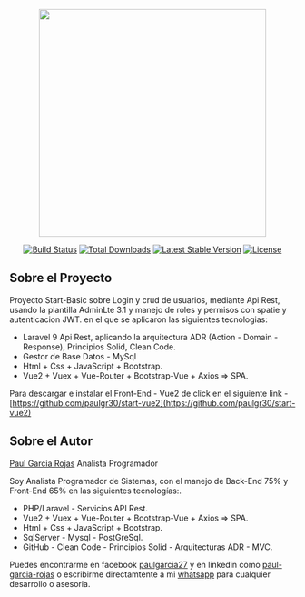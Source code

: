 <p align="center"><a href="https://laravel.com" target="_blank"><img src="https://codebriefly.com/wp-content/uploads/2018/10/basic-laravel-vue-js-setup-750x430.jpg" width="400"></a></p>

<p align="center">
<a href="https://travis-ci.org/laravel/framework"><img src="https://travis-ci.org/laravel/framework.svg" alt="Build Status"></a>
<a href="https://packagist.org/packages/laravel/framework"><img src="https://img.shields.io/packagist/dt/laravel/framework" alt="Total Downloads"></a>
<a href="https://packagist.org/packages/laravel/framework"><img src="https://img.shields.io/packagist/v/laravel/framework" alt="Latest Stable Version"></a>
<a href="https://packagist.org/packages/laravel/framework"><img src="https://img.shields.io/packagist/l/laravel/framework" alt="License"></a>
</p>

## Sobre el Proyecto

Proyecto Start-Basic sobre Login y crud de usuarios, mediante Api Rest, usando la plantilla AdminLte 3.1 y manejo de roles y permisos con spatie y autenticacion JWT. en el que se aplicaron las siguientes tecnologias:

- Laravel 9 Api Rest, aplicando la arquitectura ADR (Action - Domain - Response), Principios Solid, Clean Code.
- Gestor de Base Datos - MySql
- Html + Css + JavaScript + Bootstrap.
- Vue2 + Vuex + Vue-Router + Bootstrap-Vue + Axios => SPA.

Para descargar e instalar el Front-End - Vue2 de click en el siguiente link -
[https://github.com/paulgr30/start-vue2](https://github.com/paulgr30/start-vue2)

## Sobre el Autor

[Paul Garcia Rojas](https://www.facebook.com/paulgarcia27)
Analista Programador

Soy Analista Programador de Sistemas, con el manejo de Back-End 75% y Front-End 65% en las siguientes tecnologías:.

- PHP/Laravel - Servicios API Rest.
- Vue2 + Vuex + Vue-Router + Bootstrap-Vue + Axios => SPA.
- Html + Css + JavaScript + Bootstrap.
- SqlServer - Mysql - PostGreSql.
- GitHub - Clean Code - Principios Solid - Arquitecturas ADR - MVC.

Puedes encontrarme en facebook [paulgarcia27](https://www.facebook.com/paulgarcia27) y en linkedin como [paul-garcia-rojas](https://www.linkedin.com/in/paul-garcia-rojas) o escribirme directamtente a mi [whatsapp](https://bit.ly/2UFDtM7) para cualquier desarrollo o asesoria.
